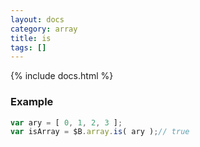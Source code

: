 ```yaml
---
layout: docs
category: array
title: is
tags: []
---
```


{% include docs.html %}

### Example
```js
var ary = [ 0, 1, 2, 3 ];
var isArray = $B.array.is( ary );// true
```